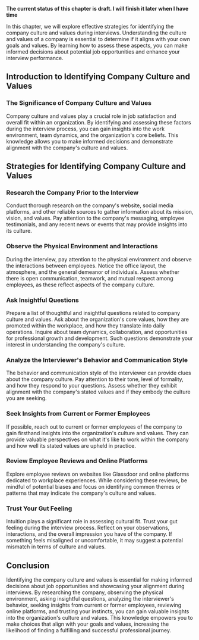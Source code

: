 **The current status of this chapter is draft. I will finish it later when I have time**

In this chapter, we will explore effective strategies for identifying the company culture and values during interviews. Understanding the culture and values of a company is essential to determine if it aligns with your own goals and values. By learning how to assess these aspects, you can make informed decisions about potential job opportunities and enhance your interview performance.

Introduction to Identifying Company Culture and Values
------------------------------------------------------

### The Significance of Company Culture and Values

Company culture and values play a crucial role in job satisfaction and overall fit within an organization. By identifying and assessing these factors during the interview process, you can gain insights into the work environment, team dynamics, and the organization's core beliefs. This knowledge allows you to make informed decisions and demonstrate alignment with the company's culture and values.

Strategies for Identifying Company Culture and Values
-----------------------------------------------------

### Research the Company Prior to the Interview

Conduct thorough research on the company's website, social media platforms, and other reliable sources to gather information about its mission, vision, and values. Pay attention to the company's messaging, employee testimonials, and any recent news or events that may provide insights into its culture.

### Observe the Physical Environment and Interactions

During the interview, pay attention to the physical environment and observe the interactions between employees. Notice the office layout, the atmosphere, and the general demeanor of individuals. Assess whether there is open communication, teamwork, and mutual respect among employees, as these reflect aspects of the company culture.

### Ask Insightful Questions

Prepare a list of thoughtful and insightful questions related to company culture and values. Ask about the organization's core values, how they are promoted within the workplace, and how they translate into daily operations. Inquire about team dynamics, collaboration, and opportunities for professional growth and development. Such questions demonstrate your interest in understanding the company's culture.

### Analyze the Interviewer's Behavior and Communication Style

The behavior and communication style of the interviewer can provide clues about the company culture. Pay attention to their tone, level of formality, and how they respond to your questions. Assess whether they exhibit alignment with the company's stated values and if they embody the culture you are seeking.

### Seek Insights from Current or Former Employees

If possible, reach out to current or former employees of the company to gain firsthand insights into the organization's culture and values. They can provide valuable perspectives on what it's like to work within the company and how well its stated values are upheld in practice.

### Review Employee Reviews and Online Platforms

Explore employee reviews on websites like Glassdoor and online platforms dedicated to workplace experiences. While considering these reviews, be mindful of potential biases and focus on identifying common themes or patterns that may indicate the company's culture and values.

### Trust Your Gut Feeling

Intuition plays a significant role in assessing cultural fit. Trust your gut feeling during the interview process. Reflect on your observations, interactions, and the overall impression you have of the company. If something feels misaligned or uncomfortable, it may suggest a potential mismatch in terms of culture and values.

Conclusion
----------

Identifying the company culture and values is essential for making informed decisions about job opportunities and showcasing your alignment during interviews. By researching the company, observing the physical environment, asking insightful questions, analyzing the interviewer's behavior, seeking insights from current or former employees, reviewing online platforms, and trusting your instincts, you can gain valuable insights into the organization's culture and values. This knowledge empowers you to make choices that align with your goals and values, increasing the likelihood of finding a fulfilling and successful professional journey.
